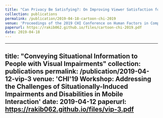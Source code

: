 ```yaml
---
title: "Can Privacy Be Satisfying?: On Improving Viewer Satisfaction for Privacy-Enhanced Photos Using Aesthetic Transforms"
collection: publications
permalink: /publication/2019-04-18-cartoon-chi-2019
venue: 'Proceedings of the 2019 CHI Conference on Human Factors in Computing Systems'
paperurl: https://rakib062.github.io/files/cartoon-chi-2019.pdf
date: 2019-04-18
---
```

---
title: "Conveying Situational Information to People with Visual Impairments"
collection: publications
permalink: /publication/2019-04-12-vip-3
venue: 'CHI'19 Workshop: Addressing the Challenges of Situationally-Induced Impairments and Disabilities in Mobile Interaction'
date: 2019-04-12
paperurl: https://rakib062.github.io/files/vip-3.pdf
---
